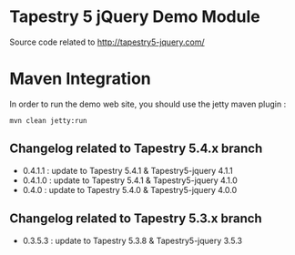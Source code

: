 # Tapestry 5 jQuery Demo Module 

Source code related to http://tapestry5-jquery.com/

# Maven Integration

In order to run the demo web site, you should use the jetty maven plugin : 

```
mvn clean jetty:run
```
## Changelog related to Tapestry 5.4.x branch
* 0.4.1.1 : update to Tapestry 5.4.1 & Tapestry5-jquery 4.1.1
* 0.4.1.0 : update to Tapestry 5.4.1 & Tapestry5-jquery 4.1.0
* 0.4.0 : update to Tapestry 5.4.0 & Tapestry5-jquery 4.0.0

## Changelog related to Tapestry 5.3.x branch
* 0.3.5.3 : update to Tapestry 5.3.8 & Tapestry5-jquery 3.5.3